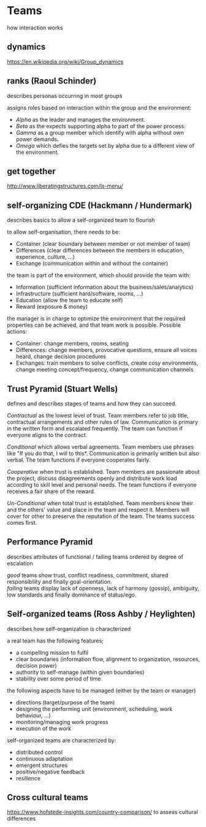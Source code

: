# Teams

how interaction works

## dynamics

https://en.wikipedia.org/wiki/Group_dynamics

## ranks (Raoul Schinder)

describes personas occurring in most groups

assigns roles based on interaction within the group and the environment:

- *Alpha* as the leader and manages the environment.  
- *Beta* as the expects supporting alpha to part of the power process.  
- *Gamma* as a group member which identify with alpha without own power demands.  
- *Omega* which defies the targets set by alpha due to a different view of the environment.

## get together

http://www.liberatingstructures.com/ls-menu/

## self-organizing CDE (Hackmann / Hundermark)

describes basics to allow a self-organized team to flourish

to allow self-organisation, there needs to be:

- Container (clear boundary between member or not member of team)
- Differences (clear differences between the members in education, experience, culture, ...)
- Exchange (communication within and without the container)

the team is part of the environment, which should provide the team with:

- Information (sufficient information about the business/sales/analytics)
- Infrastructure (sufficient hard/software, rooms, ...)
- Education (allow the team to educate self)
- Reward (exposure & money)

the manager is in charge to optimize the environment that the required properties can be achieved, and that team work is possible. Possible actions:

- Container: change members, rooms, seating
- Differences: change members, provocative questions, ensure all voices heard, change decision procedures
- Exchanges: train members to solve conflicts, create cosy environments, change meeting concept/frequency, change communication channels  

## Trust Pyramid (Stuart Wells)

defines and describes stages of teams and how they can succeed.

*Contractual* as the lowest level of trust. Team members refer to job title, contractual arrangements and other rules of law. Communication is primary in the written form and escalated frequently. The team can function if everyone aligns to the contract.

*Conditional* which allows verbal agreements. Team members use phrases like "If you do that, I will to this*. Communication is primarily written but also verbal. The team functions if everyone cooperates fairly.

*Cooperative* when trust is established. Team members are passionate about the project, discuss disagreements openly and distribute work load according to skill level and personal needs. The team functions if everyone receives a fair share of the reward.

*Un-Conditional* when total trust is established. Team members know their and the others' value and place in the team and respect it. Members will cover for other to preserve the reputation of the team. The teams success comes first.

## Performance Pyramid

describes attributes of functional / failing teams ordered by degree of escalation

*good* teams show trust, conflict readiness, commitment, shared responsibility and finally goal-orientation.  
*failing* teams display lack of openness, lack of harmony (gossip), ambiguity, low standards and finally dominance of status/ego.

## Self-organized teams (Ross Ashby / Heylighten)

describes how self-organization is characterized

a real team has the following features;

- a compelling mission to fulfil
- clear boundaries (information flow, alignment to organization, resources, decision power)
- authority to self-manage (within given boundaries)
- stability over some period of time

the following aspects have to be managed (either by the team or manager)

- directions (target/purpose of the team)
- designing the performing unit (environment, scheduling, work behaviour, ...)
- monitoring/managing work progress
- execution of the work

self-organized teams are characterized by:

- distributed control
- continuous adaptation
- emergent structures
- positive/negative feedback
- resilience

## Cross cultural teams

https://www.hofstede-insights.com/country-comparison/ to assess cultural differences